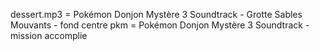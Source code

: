 dessert.mp3 = Pokémon Donjon Mystère 3 Soundtrack - Grotte Sables Mouvants - fond
centre pkm = Pokémon Donjon Mystère 3 Soundtrack - mission accomplie
